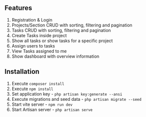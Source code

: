 

## Features
1. Registration & Login
2. Projects/Section CRUD with sorting, filtering and pagination
3. Tasks CRUD with sorting, filtering and pagination
4. Create Tasks inside project
5. Show all tasks or show tasks for a specific project
6. Assign users to tasks
7. View Tasks assigned to me
8. Show dashboard with overview information

## Installation
1. Execute `composer install`
2. Execute `npm install`
3. Set application key - `php artisan key:generate --ansi`
4. Execute migrations and seed data - `php artisan migrate --seed`
5. Start vite server - `npm run dev`
6. Start Artisan server - `php artisan serve`


